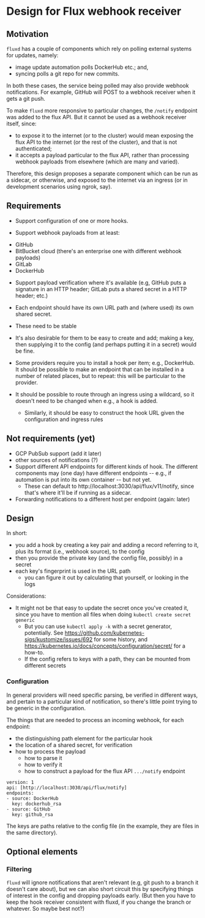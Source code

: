 # Design for Flux webhook receiver

## Motivation

`fluxd` has a couple of components which rely on polling external
systems for updates, namely:

 - image update automation polls DockerHub etc.; and,
 - syncing polls a git repo for new commits.

In both these cases, the service being polled may also provide webhook
notifications. For example, GitHub will POST to a webhook receiver
when it gets a git push.

To make `fluxd` more responsive to particular changes, the `/notify`
endpoint was added to the flux API. But it cannot be used as a webhook
receiver itself, since:

 - to expose it to the internet (or to the cluster) would mean
   exposing the flux API to the internet (or the rest of the cluster),
   and that is not authenticated;
 - it accepts a payload particular to the flux API, rather than
   processing webhook payloads from elsewhere (which are many and
   varied).

Therefore, this design proposes a separate component which can be run
as a sidecar, or otherwise, and exposed to the internet via an
ingress (or in development scenarios using ngrok, say).

## Requirements

 * Support configuration of one or more hooks.

 * Support webhook payloads from at least:
  - GitHub
  - BitBucket cloud (there's an enterprise one with different webhook
    payloads)
  - GitLab
  - DockerHub

 * Support payload verification where it's available (e.g, GitHub puts
   a signature in an HTTP header; GitLab puts a shared secret in a
   HTTP header; etc.)

 * Each endpoint should have its own URL path and (where used) its own
   shared secret.
  * These need to be stable
  * It's also desirable for them to be easy to create and add; making
    a key, then supplying it to the config (and perhaps putting it in
    a secret) would be fine.

 * Some providers require you to install a hook per item; e.g.,
   DockerHub. It should be possible to make an endpoint that can be
   installed in a number of related places, but to repeat: this will
   be particular to the provider.

 * It should be possible to route through an ingress using a wildcard,
   so it doesn't need to be changed when e.g., a hook is added.
   * Similarly, it should be easy to construct the hook URL given the
     configuration and ingress rules

## Not requirements (yet)

 * GCP PubSub support (add it later)
 * other sources of notifications (?)
 * Support different API endpoints for different kinds of hook. The different
   components may (one day) have different endpoints -- e.g., if
   automation is put into its own container -- but not yet.
   * These can default to http://localhost:3030/api/flux/v11/notify,
     since that's where it'll be if running as a sidecar.
 * Forwarding notifications to a different host per endpoint (again:
   later)

## Design

In short:

 - you add a hook by creating a key pair and adding a record referring
   to it, plus its format (i.e., webhook source), to the config
 - then you provide the private key (and the config file, possibly) in
   a secret
 - each key's fingerprint is used in the URL path
   - you can figure it out by calculating that yourself, or looking in
     the logs

Considerations:

 - It might not be that easy to update the secret once you've created
   it, since you have to mention all files when doing `kubectl create
   secret generic`
   - But you can use `kubectl apply -k` with a secret generator,
     potentially. See
     https://github.com/kubernetes-sigs/kustomize/issues/692 for some
     history, and
     https://kubernetes.io/docs/concepts/configuration/secret/ for a
     how-to.
   - If the config refers to keys with a path, they can be mounted
     from different secrets

### Configuration

In general providers will need specific parsing, be verified in
different ways, and pertain to a particular kind of notification, so
there's little point trying to be generic in the configuration.

The things that are needed to process an incoming webhook, for each
endpoint:

 - the distinguishing path element for the particular hook
 - the location of a shared secret, for verification
 - how to process the payload
   - how to parse it
   - how to verify it
   - how to construct a payload for the flux API `.../notify` endpoint

```
version: 1
api: [http://localhost:3030/api/flux/notify]
endpoints:
- source: DockerHub
  key: dockerhub_rsa
- source: GitHub
  key: github_rsa
```

The keys are paths relative to the config file (in the example, they
are files in the same directory).

## Optional elements

### Filtering

`fluxd` will ignore notifications that aren't relevant (e.g, git push
to a branch it doesn't care about), but we can also short circuit this
by specifying things of interest in the config and dropping payloads
early. (But then you have to keep the hook receiver consistent with
fluxd, if you change the branch or whatever. So maybe best not?)
